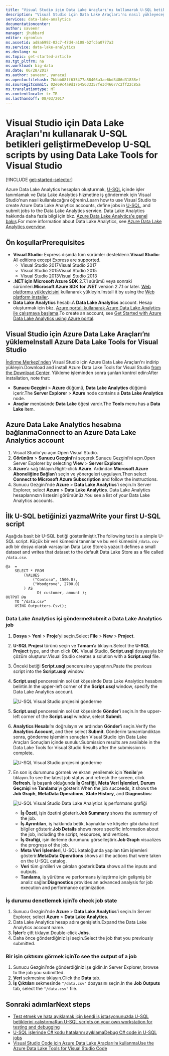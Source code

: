 ```yaml
---
title: "Visual Studio için Data Lake Araçları'nı kullanarak U-SQL betikleri geliştirme | Microsoft Docs"
description: "Visual Studio için Data Lake Araçları'nı nasıl yükleyeceğinizi ve U-SQL betiklerini nasıl geliştirip test edeceğinizi öğrenin."
services: data-lake-analytics
documentationcenter: 
author: saveenr
manager: jhubbard
editor: cgronlun
ms.assetid: ad8a6992-02c7-47d4-a108-62fc5a0777a3
ms.service: data-lake-analytics
ms.devlang: na
ms.topic: get-started-article
ms.tgt_pltfrm: na
ms.workload: big-data
ms.date: 06/28/2017
ms.author: saveenr, yanacai
ms.openlocfilehash: 7bbbb08ff635477a88403a3ae6bd3486d31838ef
ms.sourcegitcommit: 02e69c4a9d17645633357fe3d46677c2ff22c85a
ms.translationtype: MT
ms.contentlocale: tr-TR
ms.lasthandoff: 08/03/2017
---
```

# <a name="develop-u-sql-scripts-by-using-data-lake-tools-for-visual-studio"></a><span data-ttu-id="3fe5c-103">Visual Studio için Data Lake Araçları'nı kullanarak U-SQL betikleri geliştirme</span><span class="sxs-lookup"><span data-stu-id="3fe5c-103">Develop U-SQL scripts by using Data Lake Tools for Visual Studio</span></span>
[!INCLUDE [get-started-selector](../../includes/data-lake-analytics-selector-get-started.md)]


<span data-ttu-id="3fe5c-104">Azure Data Lake Analytics hesapları oluşturmak, [U-SQL](data-lake-analytics-u-sql-get-started.md) içinde işler tanımlamak ve Data Lake Analytics hizmetine iş göndermek için Visual Studio’nun nasıl kullanılacağını öğrenin.</span><span class="sxs-lookup"><span data-stu-id="3fe5c-104">Learn how to use Visual Studio to create Azure Data Lake Analytics accounts, define jobs in [U-SQL](data-lake-analytics-u-sql-get-started.md), and submit jobs to the Data Lake Analytics service.</span></span> <span data-ttu-id="3fe5c-105">Data Lake Analytics hakkında daha fazla bilgi için bkz. [Azure Data Lake Analytics'e genel bakış](data-lake-analytics-overview.md).</span><span class="sxs-lookup"><span data-stu-id="3fe5c-105">For more information about Data Lake Analytics, see [Azure Data Lake Analytics overview](data-lake-analytics-overview.md).</span></span>


## <a name="prerequisites"></a><span data-ttu-id="3fe5c-106">Ön koşullar</span><span class="sxs-lookup"><span data-stu-id="3fe5c-106">Prerequisites</span></span>

* <span data-ttu-id="3fe5c-107">**Visual Studio**: Express dışında tüm sürümler desteklenir.</span><span class="sxs-lookup"><span data-stu-id="3fe5c-107">**Visual Studio**: All editions except Express are supported.</span></span>
    * <span data-ttu-id="3fe5c-108">Visual Studio 2017</span><span class="sxs-lookup"><span data-stu-id="3fe5c-108">Visual Studio 2017</span></span>
    * <span data-ttu-id="3fe5c-109">Visual Studio 2015</span><span class="sxs-lookup"><span data-stu-id="3fe5c-109">Visual Studio 2015</span></span>
    * <span data-ttu-id="3fe5c-110">Visual Studio 2013</span><span class="sxs-lookup"><span data-stu-id="3fe5c-110">Visual Studio 2013</span></span>
* <span data-ttu-id="3fe5c-111">**.NET için Microsoft Azure SDK** 2.7.1 sürümü veya sonraki sürümleri.</span><span class="sxs-lookup"><span data-stu-id="3fe5c-111">**Microsoft Azure SDK for .NET** version 2.7.1 or later.</span></span>  <span data-ttu-id="3fe5c-112">[Web platformu yükleyicisini](http://www.microsoft.com/web/downloads/platform.aspx) kullanarak yükleyin.</span><span class="sxs-lookup"><span data-stu-id="3fe5c-112">Install it by using the [Web platform installer](http://www.microsoft.com/web/downloads/platform.aspx).</span></span>
* <span data-ttu-id="3fe5c-113">**Data Lake Analytics** hesabı.</span><span class="sxs-lookup"><span data-stu-id="3fe5c-113">A **Data Lake Analytics** account.</span></span> <span data-ttu-id="3fe5c-114">Hesap oluşturmak için bkz. [Azure portalı kullanarak Azure Data Lake Analytics ile çalışmaya başlama](data-lake-analytics-get-started-portal.md).</span><span class="sxs-lookup"><span data-stu-id="3fe5c-114">To create an account, see [Get Started with Azure Data Lake Analytics using Azure portal](data-lake-analytics-get-started-portal.md).</span></span>

## <a name="install-azure-data-lake-tools-for-visual-studio"></a><span data-ttu-id="3fe5c-115">Visual Studio için Azure Data Lake Araçları’nı yükleme</span><span class="sxs-lookup"><span data-stu-id="3fe5c-115">Install Azure Data Lake Tools for Visual Studio</span></span> 

<span data-ttu-id="3fe5c-116">[İndirme Merkezi'nden](http://aka.ms/adltoolsvs) Visual Studio için Azure Data Lake Araçları’nı indirip yükleyin.</span><span class="sxs-lookup"><span data-stu-id="3fe5c-116">Download and install Azure Data Lake Tools for Visual Studio [from the Download Center](http://aka.ms/adltoolsvs).</span></span> <span data-ttu-id="3fe5c-117">Yükleme işleminden sonra şunları kontrol edin:</span><span class="sxs-lookup"><span data-stu-id="3fe5c-117">After installation, note that:</span></span>
* <span data-ttu-id="3fe5c-118">**Sunucu Gezgini** > **Azure** düğümü, **Data Lake Analytics** düğümü içerir.</span><span class="sxs-lookup"><span data-stu-id="3fe5c-118">The **Server Explorer** > **Azure** node contains a **Data Lake Analytics** node.</span></span> 
* <span data-ttu-id="3fe5c-119">**Araçlar** menüsünde **Data Lake** öğesi vardır.</span><span class="sxs-lookup"><span data-stu-id="3fe5c-119">The **Tools** menu has a **Data Lake** item.</span></span>

## <a name="connect-to-an-azure-data-lake-analytics-account"></a><span data-ttu-id="3fe5c-120">Azure Data Lake Analytics hesabına bağlanma</span><span class="sxs-lookup"><span data-stu-id="3fe5c-120">Connect to an Azure Data Lake Analytics account</span></span>

1. <span data-ttu-id="3fe5c-121">Visual Studio'yu açın.</span><span class="sxs-lookup"><span data-stu-id="3fe5c-121">Open Visual Studio.</span></span>
2. <span data-ttu-id="3fe5c-122">**Görünüm** > **Sunucu Gezgini**’ni seçerek Sunucu Gezgini’ni açın.</span><span class="sxs-lookup"><span data-stu-id="3fe5c-122">Open Server Explorer by selecting **View** > **Server Explorer**.</span></span>
3. <span data-ttu-id="3fe5c-123">**Azure**’a sağ tıklayın.</span><span class="sxs-lookup"><span data-stu-id="3fe5c-123">Right-click **Azure**.</span></span> <span data-ttu-id="3fe5c-124">Ardından **Microsoft Azure Aboneliğine Bağlan**’ı seçin ve yönergeleri uygulayın.</span><span class="sxs-lookup"><span data-stu-id="3fe5c-124">Then select **Connect to Microsoft Azure Subscription** and follow the instructions.</span></span>
4. <span data-ttu-id="3fe5c-125">Sunucu Gezgini'nde **Azure** > **Data Lake Analytics**’i seçin.</span><span class="sxs-lookup"><span data-stu-id="3fe5c-125">In Server Explorer, select **Azure** > **Data Lake Analytics**.</span></span> <span data-ttu-id="3fe5c-126">Data Lake Analytics hesaplarınızın listesini görürsünüz.</span><span class="sxs-lookup"><span data-stu-id="3fe5c-126">You see a list of your Data Lake Analytics accounts.</span></span>


## <a name="write-your-first-u-sql-script"></a><span data-ttu-id="3fe5c-127">İlk U-SQL betiğinizi yazma</span><span class="sxs-lookup"><span data-stu-id="3fe5c-127">Write your first U-SQL script</span></span>

<span data-ttu-id="3fe5c-128">Aşağıda basit bir U-SQL betiği gösterilmiştir.</span><span class="sxs-lookup"><span data-stu-id="3fe5c-128">The following text is a simple U-SQL script.</span></span> <span data-ttu-id="3fe5c-129">Küçük bir veri kümesini tanımlar ve bu veri kümesini `/data.csv` adlı bir dosya olarak varsayılan Data Lake Store’a yazar.</span><span class="sxs-lookup"><span data-stu-id="3fe5c-129">It defines a small dataset and writes that dataset to the default Data Lake Store as a file called `/data.csv`.</span></span>

```
@a  = 
    SELECT * FROM 
        (VALUES
            ("Contoso", 1500.0),
            ("Woodgrove", 2700.0)
        ) AS 
              D( customer, amount );
OUTPUT @a
    TO "/data.csv"
    USING Outputters.Csv();
```

### <a name="submit-a-data-lake-analytics-job"></a><span data-ttu-id="3fe5c-130">Data Lake Analytics işi gönderme</span><span class="sxs-lookup"><span data-stu-id="3fe5c-130">Submit a Data Lake Analytics job</span></span>

1. <span data-ttu-id="3fe5c-131">**Dosya** > **Yeni** > **Proje**’yi seçin.</span><span class="sxs-lookup"><span data-stu-id="3fe5c-131">Select **File** > **New** > **Project**.</span></span>

2. <span data-ttu-id="3fe5c-132">**U-SQL Projesi** türünü seçin ve **Tamam**’a tıklayın.</span><span class="sxs-lookup"><span data-stu-id="3fe5c-132">Select the **U-SQL Project** type, and then click **OK**.</span></span> <span data-ttu-id="3fe5c-133">Visual Studio, **Script.usql** dosyasıyla bir çözüm oluşturur.</span><span class="sxs-lookup"><span data-stu-id="3fe5c-133">Visual Studio creates a solution with a **Script.usql** file.</span></span>

3. <span data-ttu-id="3fe5c-134">Önceki betiği **Script.usql** penceresine yapıştırın.</span><span class="sxs-lookup"><span data-stu-id="3fe5c-134">Paste the previous script into the **Script.usql** window.</span></span>

4. <span data-ttu-id="3fe5c-135">**Script.usql** penceresinin sol üst köşesinde Data Lake Analytics hesabını belirtin.</span><span class="sxs-lookup"><span data-stu-id="3fe5c-135">In the upper-left corner of the **Script.usql** window, specify the Data Lake Analytics account.</span></span>

    ![U-SQL Visual Studio projesini gönderme](./media/data-lake-analytics-data-lake-tools-get-started/data-lake-analytics-data-lake-tools-submit-job.png)

5. <span data-ttu-id="3fe5c-137">**Script.usql** penceresinin sol üst köşesinde **Gönder**’i seçin.</span><span class="sxs-lookup"><span data-stu-id="3fe5c-137">In the upper-left corner of the **Script.usql** window, select **Submit**.</span></span>
6. <span data-ttu-id="3fe5c-138">**Analytics Hesabı**’nı doğrulayın ve ardından **Gönder**’i seçin.</span><span class="sxs-lookup"><span data-stu-id="3fe5c-138">Verify the **Analytics Account**, and then select **Submit**.</span></span> <span data-ttu-id="3fe5c-139">Gönderim tamamlandıktan sonra, gönderme işleminin sonuçları Visual Studio için Data Lake Araçları Sonuçları içinde sunulur.</span><span class="sxs-lookup"><span data-stu-id="3fe5c-139">Submission results are available in the Data Lake Tools for Visual Studio Results after the submission is complete.</span></span>

    ![U-SQL Visual Studio projesini gönderme](./media/data-lake-analytics-data-lake-tools-get-started/data-lake-analytics-data-lake-tools-submit-job-advanced.png)
7. <span data-ttu-id="3fe5c-141">En son iş durumunu görmek ve ekranı yenilemek için **Yenile**’ye tıklayın.</span><span class="sxs-lookup"><span data-stu-id="3fe5c-141">To see the latest job status and refresh the screen, click **Refresh**.</span></span> <span data-ttu-id="3fe5c-142">İş başarılı olduğunda **İş Grafiği**, **Meta Veri İşlemleri**, **Durum Geçmişi** ve **Tanılama**’yı gösterir:</span><span class="sxs-lookup"><span data-stu-id="3fe5c-142">When the job succeeds, it shows the **Job Graph**, **MetaData Operations**, **State History**, and **Diagnostics**:</span></span>

    ![U-SQL Visual Studio Data Lake Analytics iş performans grafiği](./media/data-lake-analytics-data-lake-tools-get-started/data-lake-analytics-data-lake-tools-performance-graph.png)

   * <span data-ttu-id="3fe5c-144">**İş Özeti**, işin özetini gösterir.</span><span class="sxs-lookup"><span data-stu-id="3fe5c-144">**Job Summary** shows the summary of the job.</span></span>   
   * <span data-ttu-id="3fe5c-145">**İş Ayrıntıları**, iş hakkında betik, kaynaklar ve köşeler gibi daha özel bilgiler gösterir.</span><span class="sxs-lookup"><span data-stu-id="3fe5c-145">**Job Details** shows more specific information about the job, including the script, resources, and vertices.</span></span>
   * <span data-ttu-id="3fe5c-146">**İş Grafiği**, işin ilerleme durumunu görselleştirir.</span><span class="sxs-lookup"><span data-stu-id="3fe5c-146">**Job Graph** visualizes the progress of the job.</span></span>
   * <span data-ttu-id="3fe5c-147">**Meta Veri İşlemleri**, U-SQL kataloğunda yapılan tüm işlemleri gösterir.</span><span class="sxs-lookup"><span data-stu-id="3fe5c-147">**MetaData Operations** shows all the actions that were taken on the U-SQL catalog.</span></span>
   * <span data-ttu-id="3fe5c-148">**Veri** tüm girdileri ve çıktıları gösterir.</span><span class="sxs-lookup"><span data-stu-id="3fe5c-148">**Data** shows all the inputs and outputs.</span></span>
   * <span data-ttu-id="3fe5c-149">**Tanılama**, iş yürütme ve performans iyileştirme için gelişmiş bir analiz sağlar.</span><span class="sxs-lookup"><span data-stu-id="3fe5c-149">**Diagnostics** provides an advanced analysis for job execution and performance optimization.</span></span>

### <a name="to-check-job-state"></a><span data-ttu-id="3fe5c-150">İş durumu denetlemek için</span><span class="sxs-lookup"><span data-stu-id="3fe5c-150">To check job state</span></span>

1. <span data-ttu-id="3fe5c-151">Sunucu Gezgini'nde **Azure** > **Data Lake Analytics**’i seçin.</span><span class="sxs-lookup"><span data-stu-id="3fe5c-151">In Server Explorer, select **Azure** > **Data Lake Analytics**.</span></span> 
2. <span data-ttu-id="3fe5c-152">Data Lake Analytics hesap adını genişletin.</span><span class="sxs-lookup"><span data-stu-id="3fe5c-152">Expand the Data Lake Analytics account name.</span></span>
3. <span data-ttu-id="3fe5c-153">**İşler**’e çift tıklayın.</span><span class="sxs-lookup"><span data-stu-id="3fe5c-153">Double-click **Jobs**.</span></span>
4. <span data-ttu-id="3fe5c-154">Daha önce gönderdiğiniz işi seçin.</span><span class="sxs-lookup"><span data-stu-id="3fe5c-154">Select the job that you previously submitted.</span></span>

### <a name="to-see-the-output-of-a-job"></a><span data-ttu-id="3fe5c-155">Bir işin çıktısını görmek için</span><span class="sxs-lookup"><span data-stu-id="3fe5c-155">To see the output of a job</span></span>

1. <span data-ttu-id="3fe5c-156">Sunucu Gezgini’nde gönderdiğiniz işe gidin.</span><span class="sxs-lookup"><span data-stu-id="3fe5c-156">In Server Explorer, browse to the job you submitted.</span></span>
2. <span data-ttu-id="3fe5c-157">**Veri** sekmesine tıklayın.</span><span class="sxs-lookup"><span data-stu-id="3fe5c-157">Click the **Data** tab.</span></span>
3. <span data-ttu-id="3fe5c-158">**İş Çıktıları** sekmesinde `"/data.csv"` dosyasını seçin.</span><span class="sxs-lookup"><span data-stu-id="3fe5c-158">In the **Job Outputs** tab, select the `"/data.csv"` file.</span></span>

## <a name="next-steps"></a><span data-ttu-id="3fe5c-159">Sonraki adımlar</span><span class="sxs-lookup"><span data-stu-id="3fe5c-159">Next steps</span></span>

* [<span data-ttu-id="3fe5c-160">Test etmek ve hata ayıklamak için kendi iş istasyonunuzda U-SQL betiklerini çalıştırma</span><span class="sxs-lookup"><span data-stu-id="3fe5c-160">Run U-SQL scripts on your own workstation for testing and debugging</span></span>](data-lake-analytics-data-lake-tools-local-run.md)
* [<span data-ttu-id="3fe5c-161">U-SQL işlerinde C# kodu hatalarını ayıklama</span><span class="sxs-lookup"><span data-stu-id="3fe5c-161">Debug C# code in U-SQL jobs</span></span>](data-lake-analytics-debug-u-sql-jobs.md)
* [<span data-ttu-id="3fe5c-162">Visual Studio Code için Azure Data Lake Araçları’nı kullanma</span><span class="sxs-lookup"><span data-stu-id="3fe5c-162">Use the Azure Data Lake Tools for Visual Studio Code</span></span>](data-lake-analytics-data-lake-tools-for-vscode.md)
